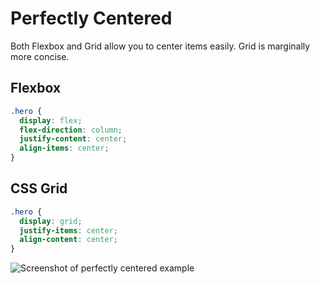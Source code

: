 # Perfectly Centered

Both Flexbox and Grid allow you to center items easily. Grid is marginally more concise.

## Flexbox

```css
.hero {
  display: flex;
  flex-direction: column;
  justify-content: center;
  align-items: center;
}
```

## CSS Grid

```css
.hero {
  display: grid;
  justify-items: center;
  align-content: center;
}
```

![Screenshot of perfectly centered example](https://res.cloudinary.com/gerhynes/image/upload/q_auto/v1551127157/Screenshot_2019-02-25_Flexbox_vs_CSS_Grid_Perfectly_Centered_syomhp.png)

